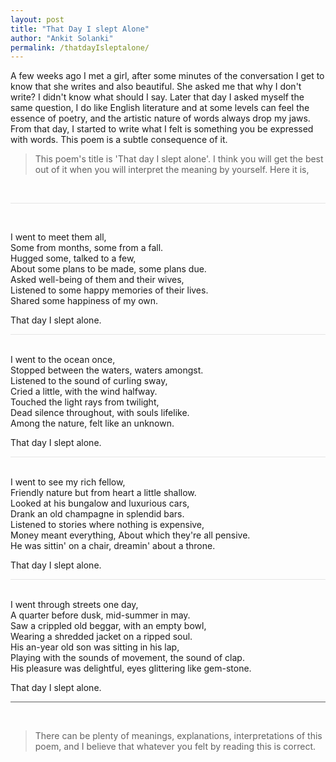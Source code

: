 ```yaml
---
layout: post
title: "That Day I slept Alone"
author: "Ankit Solanki"
permalink: /thatdayIsleptalone/
---
```



A few weeks ago I met a girl, after some minutes of the conversation I get to know that she writes and also beautiful. She asked me that why I don't write? I didn't know what should I say. Later that day I asked myself the same question, I do like English literature and at some levels can feel the essence of poetry, and the artistic nature of words always drop my jaws. From that day, I started to write what I felt is something you be expressed with words. This poem is a subtle consequence of it.

>This poem's title is 'That day I slept alone'. I think you will get the best out of it when you will interpret the meaning by yourself. Here it is,

<br>
<hr style="opacity: 0.1">
<br>

I went to meet them all,<br>
Some from months, some from a fall. <br>
Hugged some, talked to a few, <br>
About some plans to be made, some plans due. <br>
Asked well-being of them and their wives,<br>
Listened to some happy memories of their lives. <br>
Shared some happiness of my own. <br>

That day I slept alone. <br>
<hr style="opacity: 0.1;">
<br>
I went to the ocean once, <br>
Stopped between the waters, waters amongst.   <br>
Listened to the sound of curling sway,  <br>
Cried a little, with the wind halfway.  <br>
Touched the light rays from twilight, <br>
Dead silence throughout, with souls lifelike. <br>
Among the nature, felt like an unknown. <br>

That day I slept alone. <br>
<hr style="opacity: 0.1;">
<br>
I went to see my rich fellow, <br>
Friendly nature but from heart a little shallow. <br>
Looked at his bungalow and luxurious cars, <br>
Drank an old champagne in splendid bars. <br>
Listened to stories where nothing is expensive, <br>
Money meant everything, About which they're all pensive. <br>
He was sittin' on a chair, dreamin' about a throne. <br>

That day I slept alone. <br>
<hr style="opacity: 0.1;">
<br>
I went through streets one day, <br>
A quarter before dusk, mid-summer in may. <br>
Saw a crippled old beggar, with an empty bowl, <br>
Wearing a shredded jacket on a ripped soul. <br>
His an-year old son was sitting in his lap, <br>
Playing with the sounds of movement, the sound of clap. <br>
His pleasure was delightful, eyes glittering like gem-stone. <br>

That day I slept alone. <br>
<hr style="opacity: 0.7;">
<br>

> There can be plenty of meanings, explanations, interpretations of this poem, and I believe that whatever you felt by reading this is correct. 